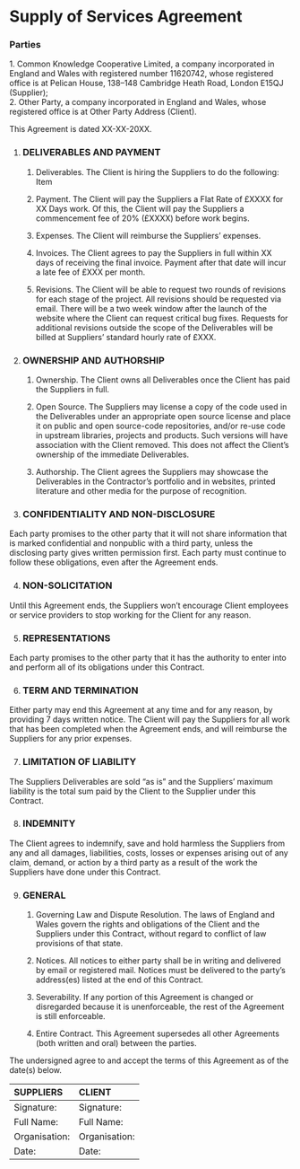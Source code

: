 

# Supply of Services Agreement

### Parties

1\. Common Knowledge Cooperative Limited, a company incorporated in England and Wales with registered number 11620742, whose registered office is at Pelican House, 138–148 Cambridge Heath Road, London E15QJ (Supplier);  
2\. Other Party, a company incorporated in England and Wales, whose registered office is at  Other Party Address (Client).

This Agreement is dated XX-XX-20XX.

1. ### DELIVERABLES AND PAYMENT

   1. Deliverables. The Client is hiring the Suppliers to do the following: Item

   2. Payment. The Client will pay the Suppliers a Flat Rate of £XXXX for XX Days work. Of this, the Client will pay the Suppliers a commencement fee of 20% (£XXXX) before work begins.

   3.  Expenses. The Client will reimburse the Suppliers’ expenses.

   4. Invoices. The Client agrees to pay the Suppliers in full within XX days of receiving the final invoice. Payment after that date will incur a late fee of £XXX per month.

   5. Revisions. The Client will be able to request two rounds of revisions for each stage of the project. All revisions should be requested via email. There will be a two week window after the launch of the website where the Client can request critical bug fixes. Requests for additional revisions outside the scope of the Deliverables will be billed at Suppliers’ standard hourly rate of £XXX.

2. ### OWNERSHIP AND AUTHORSHIP

   1. Ownership. The Client owns all Deliverables once the Client has paid the Suppliers in full.

   2. Open Source. The Suppliers may license a copy of the code used in the Deliverables under an appropriate open source license and place it on public and open source-code repositories, and/or re-use code in upstream libraries, projects and products. Such versions will have association with the Client removed. This does not affect the Client’s ownership of the immediate Deliverables.

   3. Authorship. The Client agrees the Suppliers may showcase the Deliverables in the Contractor’s portfolio and in websites, printed literature and other media for the purpose of recognition.

3. ### CONFIDENTIALITY AND NON-DISCLOSURE

Each party promises to the other party that it will not share information that is marked confidential and nonpublic with a third party, unless the disclosing party gives written permission first. Each party must continue to follow these obligations, even after the Agreement ends.

4. ### NON-SOLICITATION

Until this Agreement ends, the Suppliers won’t encourage Client employees or service providers to stop working for the Client for any reason.

5. ### REPRESENTATIONS

Each party promises to the other party that it has the authority to enter into and perform all of its obligations under this Contract.

6. ### TERM AND TERMINATION

Either party may end this Agreement at any time and for any reason, by providing 7 days written notice. The Client will pay the Suppliers for all work that has been completed when the Agreement ends, and will reimburse the Suppliers for any prior expenses.

7. ### LIMITATION OF LIABILITY

The Suppliers Deliverables are sold “as is” and the Suppliers’ maximum liability is the total sum paid by the Client to the Supplier under this Contract.

8. ### INDEMNITY

The Client agrees to indemnify, save and hold harmless the Suppliers from any and all damages, liabilities, costs, losses or expenses arising out of any claim, demand, or action by a third party as a result of the work the Suppliers have done under this Contract.

9. ### GENERAL

   1. Governing Law and Dispute Resolution. The laws of England and Wales govern the rights and obligations of the Client and the Suppliers under this Contract, without regard to conflict of law provisions of that state.

   2. Notices. All notices to either party shall be in writing and delivered by email or registered mail. Notices must be delivered to the party’s address(es) listed at the end of this Contract.

   3. Severability.  If any portion of this Agreement is changed or disregarded because it is unenforceable, the rest of the Agreement is still enforceable.

   4. Entire Contract. This Agreement supersedes all other Agreements (both written and oral) between the parties.

The undersigned agree to and accept the terms of this Agreement as of the date(s) below.

|  SUPPLIERS  | CLIENT  |
| :---- | :---- |
| Signature:   | Signature:   |
|  Full Name:  |  Full Name:  |
|  Organisation:  |  Organisation:  |
|  Date:  |  Date:  |

